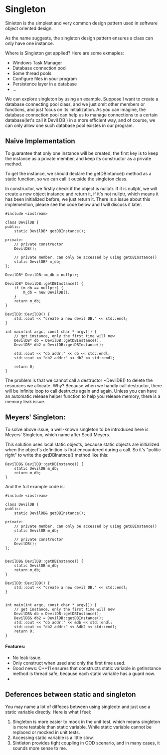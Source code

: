 # Singleton

Sinleton is the simplest and very common design pattern used in software object oriented design.

As the name suggests, the singleton design pattern ensures a class can only have one instance.

Where is Singleton get applied? Here are some exmaples:

* Windows Task Manager
* Database connection pool
* Some thread pools
* Configure files in your program
* Persistence layer in a database
* ...

We can explore singleton by using an example. Suppose I want to create a database connecting pool class, and we just omit other members or functions, and just focus on its initialization. As you can imagine, the database connection pool can help us to manage connections to a certain database(let's call it Devil DB ) in a more efficient way, and of course, we can only allow one such database pool existes in our program. 

## Naive Implementation

To guarantee that only one instance will be created, the first key is to keep the instance as a private member, and keep its constructor as a private method.

To get the instance, we should declare the getDBIntance() method as a static function, so we can call it outside the singleton class.

In constructor, we firstly check if the object is nullptr. If it is nullptr, we will create a new object instance and return it, if it's not nullptr, which means it has been initialized before, we just return it. There is a issue about this implemention, please see the code below and I will discuss it later.


```
#include <iostream>

class DevilDB {
public:
    static DevilDB* getDBInstance();

private:    
    // private constructor
    DevilDB();
    
    // private member, can only be accessed by using getDBInstance()
    static DevilDB* m_db;
};

DevilDB* DevilDB::m_db = nullptr;

DevilDB* DevilDB::getDBInstance() {
    if (m_db == nullptr) {
        m_db = new DevilDB();
    }
    return m_db;
}

DevilDB::DevilDB() {
    std::cout << "create a new devil DB." << std::endl;
}

int main(int argc, const char * argv[]) {
    // get instance, only the first time will new
    DevilDB* db = DevilDB::getDBInstance();
    DevilDB* db2 = DevilDB::getDBInstance();
    
    std::cout << "db addr:" << db << std::endl;
    std::cout << "db2 addr:" << db2 << std::endl;

    return 0;
}
```

The problem is that we cannot call a destructor ~DevilDB() to delete the resources we allocate. Why? Because when we handly call destructor, there will be infinite loop to call destructs again and again. Unless you can have an automatic release helper function to help you release memory, there is a memory leak issue.

## Meyers' Singleton:
To solve above issue, a well-known singleton to be introduced here is Meyers' Singleton, which name after Scott Meyers.

This solution uses local static objects, because static objects are initialized when the object's definition is first encountered during a call. So it's "politic right" to write the getDBInatnce() method like this:

```
DevilDB& DevilDB::getDBInstance() {
    static DevilDB m_db;
    return m_db;
}

```
And the full example code is:

```
#include <iostream>

class DevilDB {
public:
    static DevilDB& getDBInstance();

private:
    // private member, can only be accessed by using getDBInstance()
    static DevilDB m_db;
    
    // private constructor
    DevilDB();
};


DevilDB& DevilDB::getDBInstance() {
    static DevilDB m_db;
    return m_db;
}

DevilDB::DevilDB() {
    std::cout << "create a new devil DB." << std::endl;
}


int main(int argc, const char * argv[]) {
    // get instance, only the first time will new
    DevilDB& db = DevilDB::getDBInstance();
    DevilDB& db2 = DevilDB::getDBInstance();
    std::cout << "db addr:" << &db << std::endl;
    std::cout << "db2 addr:" << &db2 << std::endl;
    return 0;
}
```

#### Features:
* No leak issue.
* Only construct when used and only the first time used.
* Good news: C++11 ensures that constructs static variable in getInstance method is thread safe, because each static variable has a guard now.
*

## Deferences between static and singleton

You may name a lot of diffeces between using singleotn and just use a static variable directly. Here is what I feel:

1. Singleton is more easier to mock in the unit test, which means singleton is more testable than static variable. While static variable cannot be replaced or mocked in unit tests.
2. Accessing static variable is a little slow.
3. Sintleton provides tight coupling in OOD scenario, and in many cases, it sounds more sense to me.
